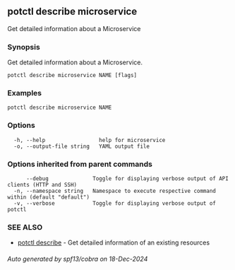 ## potctl describe microservice

Get detailed information about a  Microservice

### Synopsis

Get detailed information about a Microservice.

```
potctl describe microservice NAME [flags]
```

### Examples

```
potctl describe microservice NAME
```

### Options

```
  -h, --help                 help for microservice
  -o, --output-file string   YAML output file
```

### Options inherited from parent commands

```
      --debug              Toggle for displaying verbose output of API clients (HTTP and SSH)
  -n, --namespace string   Namespace to execute respective command within (default "default")
  -v, --verbose            Toggle for displaying verbose output of potctl
```

### SEE ALSO

* [potctl describe](potctl_describe.md)	 - Get detailed information of an existing resources

###### Auto generated by spf13/cobra on 18-Dec-2024
